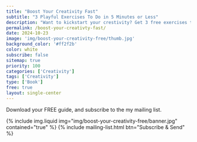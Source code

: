 ```yaml
---
title: "Boost Your Creativity Fast"
subtitle: "3 Playful Exercises To Do in 5 Minutes or Less"
description: "Want to kickstart your crestivity? Get 3 free exercises to boost your creativity fast!"
permalink: /boost-your-creativty-fast/
date: 2024-10-23
image: 'img/boost-your-creativity-free/thumb.jpg'
background_color: '#ff2f2b'
color: white
subscribe: false
sitemap: true
priority: 100
categories: ['Creativity']
tags: ['Creativity']
type: ['Book']
free: true
layout: single-center
---
```


Download your FREE guide, and subscribe to the my mailing list.

{% include img.liquid img="img/boost-your-creativity-free/banner.jpg" contained="true" %}
{% include mailing-list.html btn="Subscribe &amp; Send" %}
